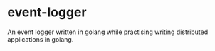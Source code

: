 # event-logger
An event logger written in golang while practising writing distributed applications in golang.
